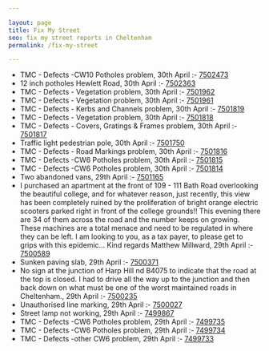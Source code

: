 ```yaml
---

layout: page
title: Fix My Street
seo: fix my street reports in Cheltenham
permalink: /fix-my-street

---
```


<!-- fix_marker starts -->

- TMC - Defects -CW10 Potholes problem, 30th April :- [7502473](https://www.fixmystreet.com/report/7502473)
- 12 inch potholes Hewlett Road, 30th April :- [7502363](https://www.fixmystreet.com/report/7502363)
- TMC - Defects - Vegetation problem, 30th April :- [7501962](https://www.fixmystreet.com/report/7501962)
- TMC - Defects - Vegetation problem, 30th April :- [7501961](https://www.fixmystreet.com/report/7501961)
- TMC - Defects - Kerbs and Channels problem, 30th April :- [7501819](https://www.fixmystreet.com/report/7501819)
- TMC - Defects - Vegetation problem, 30th April :- [7501818](https://www.fixmystreet.com/report/7501818)
- TMC - Defects - Covers, Gratings & Frames problem, 30th April :- [7501817](https://www.fixmystreet.com/report/7501817)
- Traffic light pedestrian pole, 30th April :- [7501750](https://www.fixmystreet.com/report/7501750)
- TMC - Defects - Road Markings problem, 30th April :- [7501816](https://www.fixmystreet.com/report/7501816)
- TMC - Defects -CW6 Potholes  problem, 30th April :- [7501815](https://www.fixmystreet.com/report/7501815)
- TMC - Defects -CW6 Potholes  problem, 30th April :- [7501814](https://www.fixmystreet.com/report/7501814)
- Two abandoned vans, 29th April :- [7501165](https://www.fixmystreet.com/report/7501165)
- I purchased an apartment at the front of 109 - 111 Bath Road overlooking the beautiful college, and for whatever reason, just recently, this view has been completely ruined by the proliferation of bright orange electric scooters parked right in front of the college grounds!! This evening there are 34 of them across the road and the number keeps on growing. These machines are a total menace and need to be regulated in where they can be left. I am looking to you, as a tax payer, to please get to grips with this epidemic... Kind regards Matthew Millward, 29th April :- [7500589](https://www.fixmystreet.com/report/7500589)
- Sunken paving slab, 29th April :- [7500371](https://www.fixmystreet.com/report/7500371)
- No sign at the junction of Harp Hill nd B4075 to indicate that the road at the top is closed. I had to drive all the way up to the junction and then back down on what must be one of the worst maintained roads in Cheltenham., 29th April :- [7500235](https://www.fixmystreet.com/report/7500235)
- Unauthorised line marking, 29th April :- [7500027](https://www.fixmystreet.com/report/7500027)
- Street lamp not working, 29th April :- [7499867](https://www.fixmystreet.com/report/7499867)
- TMC - Defects -CW6 Potholes  problem, 29th April :- [7499735](https://www.fixmystreet.com/report/7499735)
- TMC - Defects -CW6 Potholes  problem, 29th April :- [7499734](https://www.fixmystreet.com/report/7499734)
- TMC - Defects -other CW6 problem, 29th April :- [7499733](https://www.fixmystreet.com/report/7499733)

<!-- fix_marker ends -->
